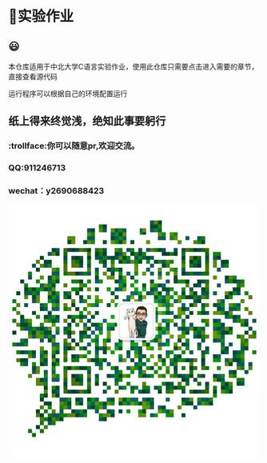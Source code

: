 # :memo:实验作业

## :smiley:

本仓库适用于中北大学C语言实验作业，使用此仓库只需要点击进入需要的章节，直接查看源代码

运行程序可以根据自己的环境配置运行

## 纸上得来终觉浅，绝知此事要躬行

### :trollface:你可以随意pr,欢迎交流。

### QQ:911246713

### wechat：y2690688423

![img](img/Qrcode.jpg)